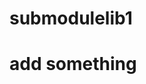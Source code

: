 <!--
 * @Author: vsiren 414716114@qq.com
 * @Date: 2022-07-21 12:57:04
 * @LastEditors: vsiren 414716114@qq.com
 * @LastEditTime: 2022-07-21 13:15:47
 * @FilePath: /submodules/submodulelib1/README.md
 * @Description: 这是默认设置,请设置`customMade`, 打开koroFileHeader查看配置 进行设置: https://github.com/OBKoro1/koro1FileHeader/wiki/%E9%85%8D%E7%BD%AE
-->
# submodulelib1
# add something